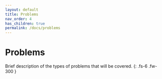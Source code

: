 ```yaml
---
layout: default
title: Problems
nav_order: 4
has_children: true
permalink: /docs/problems
---
```


# Problems

Brief description of the types of problems that will be covered.
{: .fs-6 .fw-300 }
